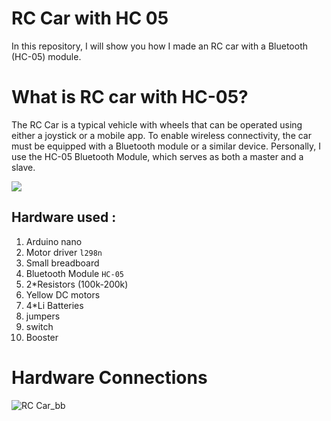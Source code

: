 # RC Car with HC 05
  In this repository, I will show you how I made an RC car with a Bluetooth (HC-05) module.

# What is RC car with HC-05?
The RC Car is a typical vehicle with wheels that can be operated using either a joystick or a mobile app. 
 To enable wireless connectivity, the car must be equipped with a Bluetooth module or a similar device. 
Personally, I use the HC-05 Bluetooth Module, which serves as both a master and a slave.

![](https://europe1.discourse-cdn.com/arduino/original/4X/d/6/9/d69d3dc4e0921b30bcbad567e7dd2da76d60644a.jpeg)

## Hardware used :
1. Arduino nano
2. Motor driver `l298n`
3. Small breadboard
4. Bluetooth Module `HC-05`
5. 2*Resistors (100k-200k)
6. Yellow DC motors
7. 4*Li Batteries
8. jumpers
9. switch
10. Booster

# Hardware Connections
![RC Car_bb](https://github.com/Hamaozil/RC-Car-with-HC-05/assets/115914652/12199c97-636c-42d0-9a73-93ad7f19808d)
